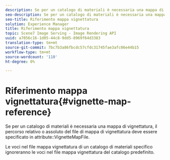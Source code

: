 ```yaml
---
description: Se per un catalogo di materiali è necessaria una mappa di vignettatura, il percorso relativo o assoluto del file di mappa di vignettatura deve essere specificato nell’attributo VignetteMapFile.
seo-description: Se per un catalogo di materiali è necessaria una mappa di vignettatura, il percorso relativo o assoluto del file di mappa di vignettatura deve essere specificato nell’attributo VignetteMapFile.
seo-title: Riferimento mappa vignettatura
solution: Experience Manager
title: Riferimento mappa vignettatura
topic: Scene7 Image Serving - Image Rendering API
uuid: a7056c16-1d05-44c8-9dd5-8969f64d3383
translation-type: tm+mt
source-git-commit: 7bc7b3a86fbcdc57cfdc31745fae3afc06e44b15
workflow-type: tm+mt
source-wordcount: '110'
ht-degree: 0%

---
```



# Riferimento mappa vignettatura{#vignette-map-reference}

Se per un catalogo di materiali è necessaria una mappa di vignettatura, il percorso relativo o assoluto del file di mappa di vignettatura deve essere specificato in attribute::VignetteMapFile.

Le voci nel file mappa vignettatura di un catalogo di materiali specifico ignoreranno le voci nel file mappa vignettatura del catalogo predefinito.
